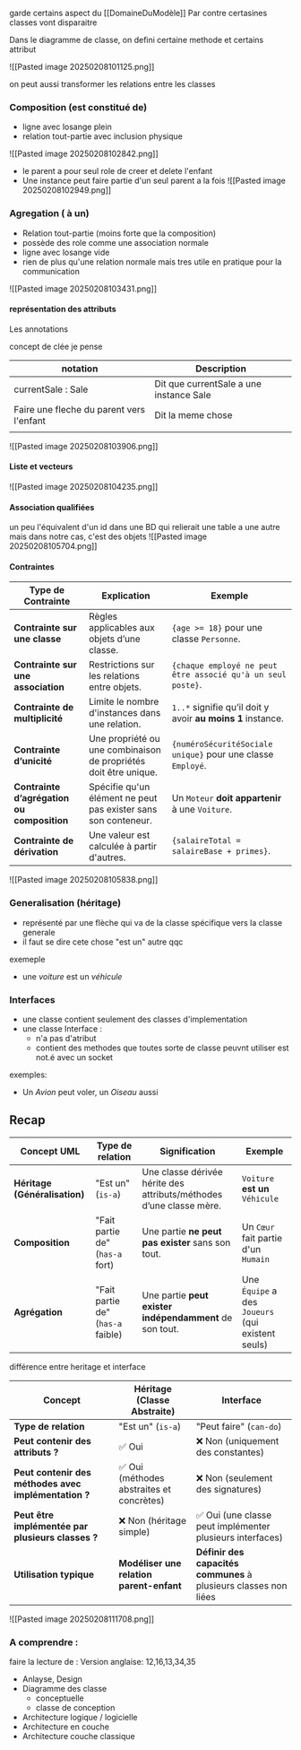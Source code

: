 garde certains aspect du [[DomaineDuModèle]]
Par contre certasines classes vont disparaitre

Dans le diagramme de classe, on defini certaine methode et certains attribut

![[Pasted image 20250208101125.png]]


on peut aussi transformer les relations entre les classes


### Composition (est constitué de)
- ligne avec losange plein 
- relation tout-partie avec inclusion physique

![[Pasted image 20250208102842.png]]

- le parent a pour seul role de creer et delete l'enfant
- Une instance peut faire partie d'un seul parent a la fois 
![[Pasted image 20250208102949.png]]



### Agregation ( à un)

- Relation tout-partie (moins forte que la composition)
- possède des role comme une association normale
- ligne avec losange vide
-  rien de plus qu'une relation normale mais tres utile en pratique pour la communication

![[Pasted image 20250208103431.png]]




#### représentation des attributs

Les annotations 


concept de clée je pense

| notation                                 | Description                             |
| ---------------------------------------- | --------------------------------------- |
| currentSale : Sale                       | Dit que currentSale a une instance Sale |
| Faire une fleche du parent vers l'enfant | Dit la meme chose                       |
|                                          |                                         |
![[Pasted image 20250208103906.png]]



#### Liste et vecteurs
![[Pasted image 20250208104235.png]]


#### Association qualifiées

un peu l'équivalent d'un id dans une BD qui relierait une table a une autre mais dans notre cas, c'est des objets
![[Pasted image 20250208105704.png]]


#### Contraintes

| **Type de Contrainte**                     | **Explication**                                                  | **Exemple**                                                 |
| ------------------------------------------ | ---------------------------------------------------------------- | ----------------------------------------------------------- |
| **Contrainte sur une classe**              | Règles applicables aux objets d’une classe.                      | `{age >= 18}` pour une classe `Personne`.                   |
| **Contrainte sur une association**         | Restrictions sur les relations entre objets.                     | `{chaque employé ne peut être associé qu'à un seul poste}`. |
| **Contrainte de multiplicité**             | Limite le nombre d'instances dans une relation.                  | `1..*` signifie qu’il doit y avoir **au moins 1** instance. |
| **Contrainte d’unicité**                   | Une propriété ou une combinaison de propriétés doit être unique. | `{numéroSécuritéSociale unique}` pour une classe `Employé`. |
| **Contrainte d’agrégation ou composition** | Spécifie qu'un élément ne peut pas exister sans son conteneur.   | Un `Moteur` **doit appartenir** à une `Voiture`.            |
| **Contrainte de dérivation**               | Une valeur est calculée à partir d'autres.                       | `{salaireTotal = salaireBase + primes}`.                    |
![[Pasted image 20250208105838.png]]




### Generalisation (héritage)
- représenté par une flèche qui va de la classe spécifique vers la classe generale
- il faut se dire cete chose "est un" autre qqc

exemeple
- une *voiture* est un *véhicule*

### Interfaces 

- une classe contient seulement des classes d'implementation 
- une classe Interface :
	- n'a pas d'atribut
	- contient des methodes que toutes sorte de classe peuvnt utiliser 
est not.é avec un socket


exemples: 
- Un *Avion* peut voler, un *Oiseau* aussi
 



## Recap 


|**Concept UML**|**Type de relation**|**Signification**|**Exemple**|
|---|---|---|---|
|**Héritage (Généralisation)**|"Est un" (`is-a`)|Une classe dérivée hérite des attributs/méthodes d’une classe mère.|`Voiture` **est un** `Véhicule`|
|**Composition**|"Fait partie de" (`has-a` fort)|Une partie **ne peut pas exister** sans son tout.|Un `Cœur` fait partie d'un `Humain`|
|**Agrégation**|"Fait partie de" (`has-a` faible)|Une partie **peut exister indépendamment** de son tout.|Une `Équipe` a des `Joueurs` (qui existent seuls)|



différence entre heritage et interface

|**Concept**|**Héritage (Classe Abstraite)**|**Interface**|
|---|---|---|
|**Type de relation**|"Est un" (`is-a`)|"Peut faire" (`can-do`)|
|**Peut contenir des attributs ?**|✅ Oui|❌ Non (uniquement des constantes)|
|**Peut contenir des méthodes avec implémentation ?**|✅ Oui (méthodes abstraites et concrètes)|❌ Non (seulement des signatures)|
|**Peut être implémentée par plusieurs classes ?**|❌ Non (héritage simple)|✅ Oui (une classe peut implémenter plusieurs interfaces)|
|**Utilisation typique**|**Modéliser une relation parent-enfant**|**Définir des capacités communes** à plusieurs classes non liées|
![[Pasted image 20250208111708.png]]






### A comprendre : 
faire la lecture de : Version anglaise: 12,16,13,34,35

- Anlayse, Design
- Diagramme des classe 
	- conceptuelle 
	- classe de conception 
- Architecture logique / logicielle
- Architecture en couche
- Architecture couche classique
